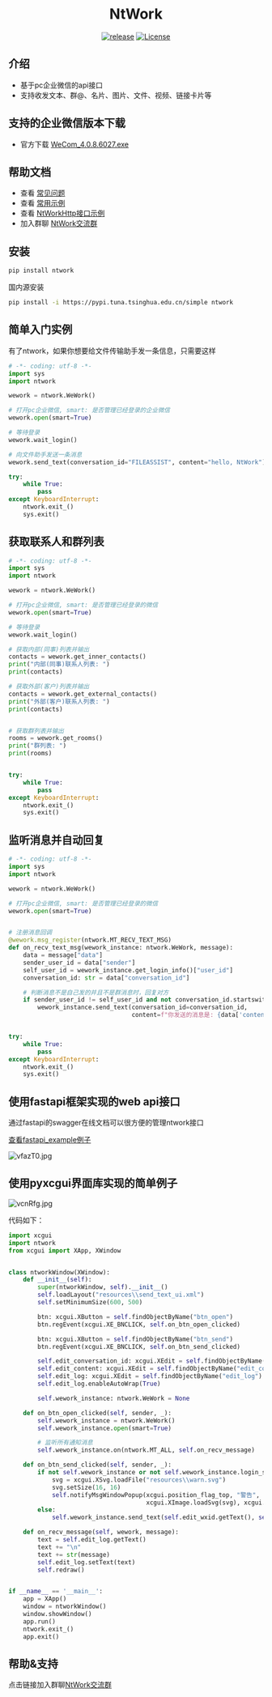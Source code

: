 <h1 align="center">NtWork</h1>
<p align="center">
    <a href="https://github.com/smallevilbeast/ntwork/releases"><img src="https://img.shields.io/badge/release-0.1.1-blue.svg?" alt="release"></a>
    <a href="https://opensource.org/licenses/MIT"><img src="https://img.shields.io/badge/License-MIT-brightgreen.svg?" alt="License"></a>
</p>




## 介绍

- 基于pc企业微信的api接口
- 支持收发文本、群@、名片、图片、文件、视频、链接卡片等
  
## 支持的企业微信版本下载
- 官方下载 [WeCom_4.0.8.6027.exe](https://dldir1.qq.com/wework/work_weixin/WeCom_4.0.8.6027.exe)

## 帮助文档
- 查看 [常见问题](docs/FAQ.md)
- 查看 [常用示例](examples)
- 查看 [NtWorkHttp接口示例](fastapi_example)  
- 加入群聊 [NtWork交流群](https://jq.qq.com/?_wv=1027&k=y8d0wpXJ)

## 安装

```bash
pip install ntwork
```
国内源安装
```bash
pip install -i https://pypi.tuna.tsinghua.edu.cn/simple ntwork
```

## 简单入门实例

有了ntwork，如果你想要给文件传输助手发一条信息，只需要这样

```python
# -*- coding: utf-8 -*-
import sys
import ntwork

wework = ntwork.WeWork()

# 打开pc企业微信, smart: 是否管理已经登录的企业微信
wework.open(smart=True)

# 等待登录
wework.wait_login()

# 向文件助手发送一条消息
wework.send_text(conversation_id="FILEASSIST", content="hello, NtWork")

try:
    while True:
        pass
except KeyboardInterrupt:
    ntwork.exit_()
    sys.exit()
```

## 获取联系人和群列表
```python
# -*- coding: utf-8 -*-
import sys
import ntwork

wework = ntwork.WeWork()

# 打开pc企业微信, smart: 是否管理已经登录的微信
wework.open(smart=True)

# 等待登录
wework.wait_login()

# 获取内部(同事)列表并输出
contacts = wework.get_inner_contacts()
print("内部(同事)联系人列表: ")
print(contacts)

# 获取外部(客户)列表并输出
contacts = wework.get_external_contacts()
print("外部(客户)联系人列表: ")
print(contacts)


# 获取群列表并输出
rooms = wework.get_rooms()
print("群列表: ")
print(rooms)


try:
    while True:
        pass
except KeyboardInterrupt:
    ntwork.exit_()
    sys.exit()
```

## 监听消息并自动回复

```python
# -*- coding: utf-8 -*-
import sys
import ntwork

wework = ntwork.WeWork()

# 打开pc企业微信, smart: 是否管理已经登录的微信
wework.open(smart=True)


# 注册消息回调
@wework.msg_register(ntwork.MT_RECV_TEXT_MSG)
def on_recv_text_msg(wework_instance: ntwork.WeWork, message):
    data = message["data"]
    sender_user_id = data["sender"]
    self_user_id = wework_instance.get_login_info()["user_id"]
    conversation_id: str = data["conversation_id"]

    # 判断消息不是自己发的并且不是群消息时，回复对方
    if sender_user_id != self_user_id and not conversation_id.startswith("R:"):
        wework_instance.send_text(conversation_id=conversation_id, 
                                  content=f"你发送的消息是: {data['content']}")


try:
    while True:
        pass
except KeyboardInterrupt:
    ntwork.exit_()
    sys.exit()
```

## 使用fastapi框架实现的web api接口

通过fastapi的swagger在线文档可以很方便的管理ntwork接口

[查看fastapi_example例子](./fastapi_example)

![vfazT0.jpg](https://s1.ax1x.com/2022/09/06/v7zFv4.jpg)


## 使用pyxcgui界面库实现的简单例子

![vcnRfg.jpg](https://s1.ax1x.com/2022/09/06/v7vWT0.jpg)

代码如下：

```python
import xcgui
import ntwork
from xcgui import XApp, XWindow


class ntworkWindow(XWindow):
    def __init__(self):
        super(ntworkWindow, self).__init__()
        self.loadLayout("resources\\send_text_ui.xml")
        self.setMinimumSize(600, 500)

        btn: xcgui.XButton = self.findObjectByName("btn_open")
        btn.regEvent(xcgui.XE_BNCLICK, self.on_btn_open_clicked)

        btn: xcgui.XButton = self.findObjectByName("btn_send")
        btn.regEvent(xcgui.XE_BNCLICK, self.on_btn_send_clicked)

        self.edit_conversation_id: xcgui.XEdit = self.findObjectByName("edit_conversation_id")
        self.edit_content: xcgui.XEdit = self.findObjectByName("edit_content")
        self.edit_log: xcgui.XEdit = self.findObjectByName("edit_log")
        self.edit_log.enableAutoWrap(True)

        self.wework_instance: ntwork.WeWork = None

    def on_btn_open_clicked(self, sender, _):
        self.wework_instance = ntwork.WeWork()
        self.wework_instance.open(smart=True)

        # 监听所有通知消息
        self.wework_instance.on(ntwork.MT_ALL, self.on_recv_message)

    def on_btn_send_clicked(self, sender, _):
        if not self.wework_instance or not self.wework_instance.login_status:
            svg = xcgui.XSvg.loadFile("resources\\warn.svg")
            svg.setSize(16, 16)
            self.notifyMsgWindowPopup(xcgui.position_flag_top, "警告", "请先打开并登录微信",
                                      xcgui.XImage.loadSvg(svg), xcgui.notifyMsg_skin_warning)
        else:
            self.wework_instance.send_text(self.edit_wxid.getText(), self.edit_content.getText())

    def on_recv_message(self, wework, message):
        text = self.edit_log.getText()
        text += "\n"
        text += str(message)
        self.edit_log.setText(text)
        self.redraw()


if __name__ == '__main__':
    app = XApp()
    window = ntworkWindow()
    window.showWindow()
    app.run()
    ntwork.exit_()
    app.exit()
```

帮助&支持
-------------------------
点击链接加入群聊[NtWork交流群](https://jq.qq.com/?_wv=1027&k=y8d0wpXJ)
